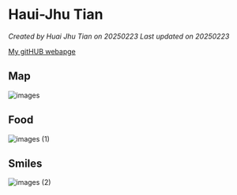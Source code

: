 # Haui-Jhu Tian 


*Created by Huai Jhu Tian on 20250223 Last updated on 20250223*

[My gitHUB webapge](https://venteng.github.io) 


## Map

![images](https://github.com/user-attachments/assets/7f47097b-ae53-406a-aca4-4716f24a854e)

## Food

![images (1)](https://github.com/user-attachments/assets/f8aae283-1f84-4180-84bf-c3fbb8170e47)


## Smiles 

![images (2)](https://github.com/user-attachments/assets/d315c942-7b93-43e1-b417-6c496a9298b6)


